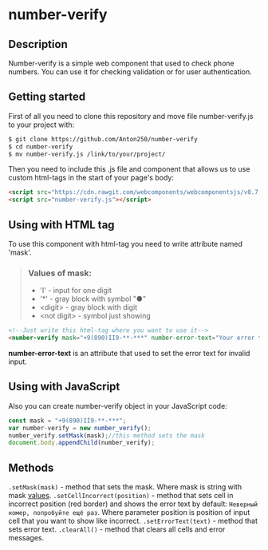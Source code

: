 # number-verify
## Description
Number-verify is a simple web component that used to check phone numbers. You can use it for checking validation or for user authentication.
## Getting started
First of all you need to clone this repository and move file number-verify.js to your project with:
```bash
$ git clone https://github.com/Anton250/number-verify
$ cd number-verify
$ mv number-verify.js /link/to/your/project/
```
Then you need to include this .js file and component that allows us to use custom html-tags in the start of your page's body:
```html
<script src="https://cdn.rawgit.com/webcomponents/webcomponentsjs/v0.7.24/webcomponents-lite.js"></script>
<script src="number-verify.js"></script>
```
## Using with HTML tag
To use this component with html-tag you need to write attribute named 'mask'.

> ### Values of mask:
> - 'I' - input for one digit
> - '*' - gray block with symbol "●"
> - &lt;digit&gt; - gray block with digit
> - &lt;not digit&gt; - symbol just showing

```html
<!--Just write this html-tag where you want to use it-->
<number-verify mask="+9(890)II9-**-***" number-error-text="Your error text"></number-verify>
```
**number-error-text** is an attribute that used to set the error text for invalid input.
## Using with JavaScript
Also you can create number-verify object in your JavaScript code:
```js
const mask = "+9(890)II9-**-***";
var number-verify = new number_verify();
number_verify.setMask(mask);//this method sets the mask
document.body.appendChild(number_verify);
```
## Methods
`.setMask(mask)` - method that sets the mask. Where mask is string with mask [values](#values-of-mask).
`.setCellIncorrect(position)` - method that sets cell in incorrect position (red border) and shows the error text by default: `Неверный номер, попробуйте ещё раз`. Where parameter position is position of input cell that you want to show like incorrect.
`.setErrorText(text)` - method that sets error text.
`.clearAll()` - method that clears all cells and error messages.


